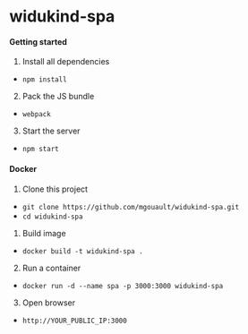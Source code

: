 # widukind-spa

#### Getting started

1. Install all dependencies
  * `npm install`
2. Pack the JS bundle
  * `webpack`
3. Start the server
  * `npm start`

#### Docker

1. Clone this project
  * `git clone https://github.com/mgouault/widukind-spa.git`
  * `cd widukind-spa`

1. Build image
  * `docker build -t widukind-spa .`

2. Run a container
  * `docker run -d --name spa -p 3000:3000 widukind-spa`

3. Open browser
  * `http://YOUR_PUBLIC_IP:3000`

